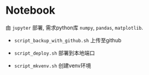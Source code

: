 # Notebook

由 `jupyter` 部署, 需求python库 `numpy`, `pandas`, `matplotlib`.

* `script_backup_with_github.sh` 上传至github

* `script_deploy.sh` 部署到本地端口

* `script_mkvenv.sh` 创建venv环境
